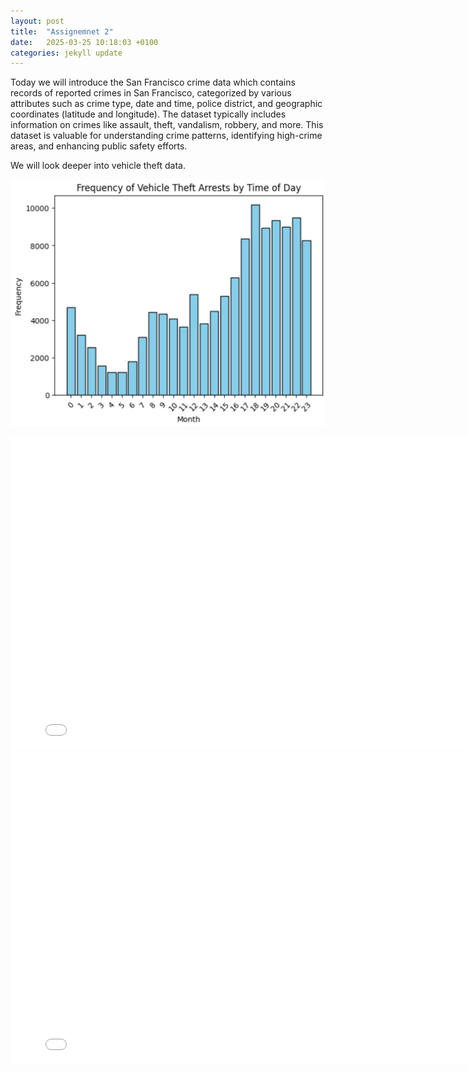```yaml
---
layout: post
title:  "Assignemnet 2"
date:   2025-03-25 10:18:03 +0100
categories: jekyll update
---
```


Today we will introduce the San Francisco crime data which contains records of reported crimes in San Francisco, categorized by various attributes such as crime type, date and time, police district, and geographic coordinates (latitude and longitude). The dataset typically includes information on crimes like assault, theft, vandalism, robbery, and more. This dataset is valuable for understanding crime patterns, identifying high-crime areas, and enhancing public safety efforts.

We will look deeper into vehicle theft data. 


![Cute Puppy](/assets/images/plot1.png)

<div style="width: 800px; margin: 0 auto;">
    <iframe src="/assets/plot2.html" width="100%" height="500px" frameborder="0"></iframe>
</div>

<div style="width: 800px; margin: 0 auto;">
    <iframe src="/assets/plot3.html" width="100%" height="500px" frameborder="0"></iframe>
</div>
